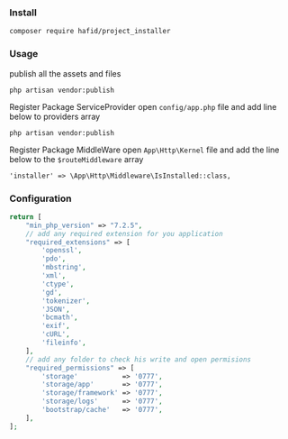 ### Install

```
composer require hafid/project_installer
```

### Usage

publish all the assets and files

```
php artisan vendor:publish
```

Register Package ServiceProvider
open `config/app.php` file and add line below to providers array

```
php artisan vendor:publish
```

Register Package MiddleWare
open `App\Http\Kernel` file and add the line below to the `$routeMiddleware` array

```
'installer' => \App\Http\Middleware\IsInstalled::class,
```

### Configuration

```php
return [
    "min_php_version" => "7.2.5",
    // add any required extension for you application
    "required_extensions" => [
        'openssl',
        'pdo',
        'mbstring',
        'xml',
        'ctype',
        'gd',
        'tokenizer',
        'JSON',
        'bcmath',
        'exif',
        'cURL',
        'fileinfo',
    ],
    // add any folder to check his write and open permisions
    "required_permissions" => [
        'storage'           => '0777',
        'storage/app'       => '0777',
        'storage/framework' => '0777',
        'storage/logs'      => '0777',
        'bootstrap/cache'   => '0777',
    ],
];
```
